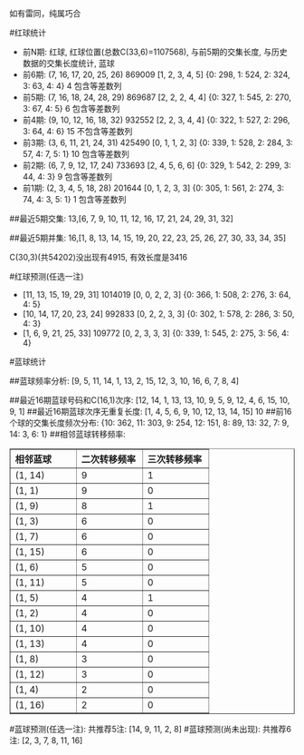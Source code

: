 <!-- 
.. title: 双色球2011087期(2011-07-28)数据分析报告
.. slug: slott-2011087-2011-07-28-report
.. date: 2011-07-29 08:00:00 UTC+08:00
.. tags: Lottery
.. link: 
.. description: 
.. type: text
-->

如有雷同，纯属巧合

<!-- TEASER_END-->

#红球统计

- 前N期: 红球, 红球位置(总数C(33,6)=1107568), 与前5期的交集长度, 与历史数据的交集长度统计, 蓝球
- 前6期: (7, 16, 17, 20, 25, 26) 869009 [1, 2, 3, 4, 5] {0: 298, 1: 524, 2: 324, 3: 63, 4: 4} 4 包含等差数列
- 前5期: (7, 16, 18, 24, 28, 29) 869687 [2, 2, 2, 4, 4] {0: 327, 1: 545, 2: 270, 3: 67, 4: 5} 6 包含等差数列
- 前4期: (9, 10, 12, 16, 18, 32) 932552 [2, 2, 3, 4, 4] {0: 322, 1: 527, 2: 296, 3: 64, 4: 6} 15 不包含等差数列
- 前3期: (3, 6, 11, 21, 24, 31) 425490 [0, 1, 1, 2, 3] {0: 339, 1: 528, 2: 284, 3: 57, 4: 7, 5: 1} 10 包含等差数列
- 前2期: (6, 7, 9, 12, 17, 24) 733693 [2, 4, 5, 6, 6] {0: 329, 1: 542, 2: 299, 3: 44, 4: 3} 9 包含等差数列
- 前1期: (2, 3, 4, 5, 18, 28) 201644 [0, 1, 2, 3, 3] {0: 305, 1: 561, 2: 274, 3: 74, 4: 3, 5: 1} 1 包含等差数列

##最近5期交集:
13,[6, 7, 9, 10, 11, 12, 16, 17, 21, 24, 29, 31, 32]

##最近5期并集:
16,[1, 8, 13, 14, 15, 19, 20, 22, 23, 25, 26, 27, 30, 33, 34, 35]

C(30,3)(共54202)没出现有4915, 
有效长度是3416

#红球预测(任选一注)

- [11, 13, 15, 19, 29, 31] 1014019 [0, 0, 2, 2, 3] {0: 366, 1: 508, 2: 276, 3: 64, 4: 5}
- [10, 14, 17, 20, 23, 24] 992833 [0, 2, 2, 3, 3] {0: 302, 1: 578, 2: 286, 3: 50, 4: 3}
- [1, 6, 9, 21, 25, 33] 109772 [0, 2, 3, 3, 3] {0: 339, 1: 545, 2: 275, 3: 56, 4: 4}

#蓝球统计

##蓝球频率分析:
[9, 5, 11, 14, 1, 13, 2, 15, 12, 3, 10, 16, 6, 7, 8, 4]

##最近16期蓝球号码和C(16,1)次序:
[12, 14, 1, 13, 13, 10, 9, 5, 9, 12, 4, 6, 15, 10, 9, 1]
##最近16期蓝球次序无重复长度:
[1, 4, 5, 6, 9, 10, 12, 13, 14, 15] 10
##前16个球的交集长度频次分布:
{10: 362, 11: 303, 9: 254, 12: 151, 8: 89, 13: 32, 7: 9, 14: 3, 6: 1}
##相邻蓝球转移频率:
<table border="1" class="table table-striped dataframe">
  <thead>
    <tr style="text-align: left;">
      <th style="min-width: 100px;">相邻蓝球</th>
      <th style="min-width: 100px;">二次转移频率</th>
      <th style="min-width: 100px;">三次转移频率</th>
    </tr>
  </thead>
  <tbody>
    <tr>
      <td> (1, 14)</td>
      <td> 9</td>
      <td> 1</td>
    </tr>
    <tr>
      <td>  (1, 1)</td>
      <td> 9</td>
      <td> 0</td>
    </tr>
    <tr>
      <td>  (1, 9)</td>
      <td> 8</td>
      <td> 1</td>
    </tr>
    <tr>
      <td>  (1, 3)</td>
      <td> 6</td>
      <td> 0</td>
    </tr>
    <tr>
      <td>  (1, 7)</td>
      <td> 6</td>
      <td> 0</td>
    </tr>
    <tr>
      <td> (1, 15)</td>
      <td> 6</td>
      <td> 0</td>
    </tr>
    <tr>
      <td>  (1, 6)</td>
      <td> 5</td>
      <td> 0</td>
    </tr>
    <tr>
      <td> (1, 11)</td>
      <td> 5</td>
      <td> 0</td>
    </tr>
    <tr>
      <td>  (1, 5)</td>
      <td> 4</td>
      <td> 1</td>
    </tr>
    <tr>
      <td>  (1, 2)</td>
      <td> 4</td>
      <td> 0</td>
    </tr>
    <tr>
      <td> (1, 10)</td>
      <td> 4</td>
      <td> 0</td>
    </tr>
    <tr>
      <td> (1, 13)</td>
      <td> 4</td>
      <td> 0</td>
    </tr>
    <tr>
      <td>  (1, 8)</td>
      <td> 3</td>
      <td> 0</td>
    </tr>
    <tr>
      <td> (1, 12)</td>
      <td> 3</td>
      <td> 0</td>
    </tr>
    <tr>
      <td>  (1, 4)</td>
      <td> 2</td>
      <td> 0</td>
    </tr>
    <tr>
      <td> (1, 16)</td>
      <td> 2</td>
      <td> 0</td>
    </tr>
  </tbody>
</table>
#蓝球预测(任选一注):
共推荐5注: [14, 9, 11, 2, 8]
#蓝球预测(尚未出现):
共推荐6注: [2, 3, 7, 8, 11, 16]

